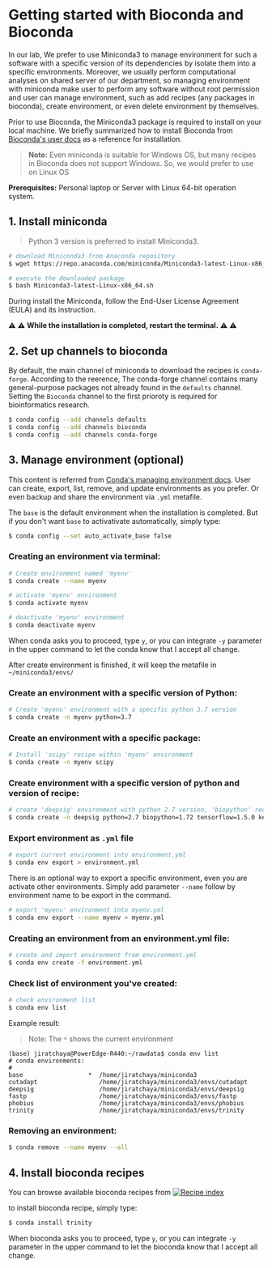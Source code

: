 # Getting started with Bioconda and Bioconda
In our lab, We prefer to use Miniconda3 to manage environment for such a software with a specific version of its dependencies by isolate them into a specific environments. Moreover, we usually perform computational analyses on shared server of our department, so managing environment with miniconda make user to perform any software without root permission and user can manage environment, such as add recipes (any packages in bioconda), create environment, or even delete environment by themselves.

Prior to use Bioconda, the Miniconda3 package is required to install on your local machine. We briefly summarized how to install Bioconda from [Bioconda's user docs](https://bioconda.github.io/user/install.html) as a reference for installation.

> __Note:__ Even miniconda is suitable for Windows OS, but many recipes in Bioconda does not support Windows. So, we would prefer to use on Linux OS

__Prerequisites:__ Personal laptop or Server with Linux 64-bit operation system.

## 1. Install miniconda
> Python 3 version is preferred to install Miniconda3. 

```sh
# download Miniconda3 from Anaconda repository
$ wget https://repo.anaconda.com/miniconda/Miniconda3-latest-Linux-x86_64.sh

# execute the downloaded package
$ bash Miniconda3-latest-Linux-x86_64.sh
```
During install the Miniconda, follow the End-User License Agreement (EULA) and its instruction. 

 :warning: :warning: __While the installation is completed, restart the terminal.__ :warning: :warning:

## 2. Set up channels to bioconda
By default, the main channel of miniconda to download the recipes is `conda-forge`. According to the reerence, The conda-forge channel contains many general-purpose packages not already found in the `defaults` channel. Setting the `Bioconda` channel to the first prioroty is required for bioinformatics research.

```sh
$ conda config --add channels defaults
$ conda config --add channels bioconda
$ conda config --add channels conda-forge
```

## 3. Manage environment (optional)

This content is referred from [Conda's managing environment docs](https://docs.conda.io/projects/conda/en/latest/user-guide/tasks/manage-environments.html). User can create, export, list, remove, and update environments as you prefer. Or even backup and share the environment via `.yml` metafile.

The `base` is the default environment when the installation is completed. But if you don't want `base` to activativate automatically, simply type:
```sh
$ conda config --set auto_activate_base false
```
### Creating an environment via terminal:
```sh
# Create environment named 'myenv'
$ conda create --name myenv

# activate 'myenv' environment
$ conda activate myenv

# deactivate 'myenv' environment
$ conda deactivate myenv
```
When conda asks you to proceed, type `y`, or you can integrate `-y` parameter in the upper command to let the conda know that I accept all change.

After create environment is finished, it will keep the metafile in `~/miniconda3/envs/`

### Create an environment with a specific version of Python:
```sh
# Create 'myenv' environment with a specific python 3.7 version
$ conda create -n myenv python=3.7
```
### Create an environment with a specific package:
```sh
# Install 'scipy' recipe within 'myenv' environment
$ conda create -n myenv scipy
```

### Create environment with a specific version of python and version of recipe:

```sh
# create 'deepsig' environment with python 2.7 version, 'biopython' recipe version 1.72, 'tensorflow' recipe version 1.5.0 and 'keras' recipe version 2.2.4
$ conda create -n deepsig python=2.7 biopython=1.72 tensorflow=1.5.0 keras=2.2.4
```
### Export environment as `.yml` file
```sh
# export current environment into environment.yml
$ conda env export > environment.yml
```
There is an optional way to export a specific environment, even you are activate other environments. Simply add parameter `--name`  follow by environment name to be export in the command. 

```sh
# export 'myenv' environment into myenv.yml
$ conda env export --name myenv > myenv.yml
```

### Creating an environment from an environment.yml file:
```sh
# create and import environment from environment.yml
$ conda env create -f environment.yml
```

### Check list of environment you've created:
```sh
# check environment list
$ conda env list
```
Example result:
> Note: The `*` shows the current environment
```
(base) jiratchaya@PowerEdge-R440:~/rawdata$ conda env list
# conda environments:
#
base                  *  /home/jiratchaya/miniconda3
cutadapt                 /home/jiratchaya/miniconda3/envs/cutadapt
deepsig                  /home/jiratchaya/miniconda3/envs/deepsig
fastp                    /home/jiratchaya/miniconda3/envs/fastp  
phobius                  /home/jiratchaya/miniconda3/envs/phobius
trinity                  /home/jiratchaya/miniconda3/envs/trinity
```
### Removing an environment:
```sh
$ conda remove --name myenv --all
```
## 4. Install bioconda recipes
You can browse available bioconda recipes from [![Recipe index](https://img.shields.io/static/v1?label=Recipe&message=index&color=blue)](https://bioconda.github.io/conda-recipe_index.html)

to install bioconda recipe, simply type:
```sh
$ conda install trinity
```
When bioconda asks you to proceed, type `y`, or you can integrate `-y` parameter in the upper command to let the bioconda know that I accept all change.
